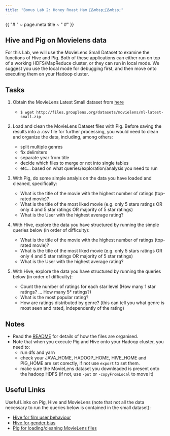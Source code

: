 ```yaml
---
title: "Bonus Lab 2: Honey Roast Ham 󰾡&nbsp;󱀆&nbsp;"
---
```


{{ "# " ~ page.meta.title ~ " #" }}

## Hive and Pig on Movielens data ##

For this Lab, we will use the MovieLens Small Dataset to examine the functions of Hive and Pig.
Both of these applications can either run on top of a working HDFS/MapReduce cluster, or they can
run in local mode. We suggest you use the local mode for debugging first, and then move onto
executing them on your Hadoop cluster.

## Tasks ##

1. Obtain the MovieLens Latest Small dataset from [here](http://grouplens.org/datasets/movielens/)
   * `$ wget http://files.grouplens.org/datasets/movielens/ml-latest-small.zip`

2. Load and clean the MovieLens Dataset files with Pig. Before saving the results into a .csv file
for further processing, you would need to clean and organize the data, including, among others:

    - split multiple genres
    - fix delimiters
    - separate year from title
    - decide which files to merge or not into single tables
    - etc... based on what queries/exploration/analysis you need to run

3. With Pig, do some simple analyis on the data you have loaded and cleaned, specifically:
    - What is the title of the movie with the highest number of ratings (top-rated movie)?
    - What is the title of the most liked movie (e.g. only 5 stars ratings OR only 4 and 5 star
    ratings OR majority of 5 star ratings)
    - What is the User with the highest average rating?

4. With Hive, explore the data you have structured by running the simple queries below (in order
of difficulty):
    - What is the title of the movie with the highest number of ratings (top-rated movie)?
    - What is the title of the most liked movie (e.g. only 5 stars ratings OR only 4 and 5 star
    ratings OR majority of 5 star ratings)
    - What is the User with the highest average rating?

5. With Hive, explore the data you have structured by running the queries below (in order of
difficulty):
    - Count the number of ratings for each star level (How many 1 star ratings? ... How many 5*
    ratings?)
    - What is the most popular rating?
    - How are ratings distributed by genre? (this can tell you what genre is most seen and rated,
    independently of the rating)

## Notes ##

- Read the [README](http://files.grouplens.org/datasets/movielens/ml-latest-small-README.html) for
details of how the files are organised.
- Note that when you execute Pig and Hive onto your Hadoop cluster, you need to:
  - run dfs and yarn
  - check your JAVA_HOME, HADOOP_HOME, HIVE_HOME and PIG_HOME are set corectly, if not use `export`
  to set them.
  - make sure the MovieLens dataset you downleaded is present onto the hadoop HDFS (if not, use
  `-put` or `-copyFromLocal` to move it)

## Useful Links ##
Useful Links on Pig, Hive and MovieLens (note that not all the data necessary to run the queries
below is contained in the small dataset):

- [Hive for film user behaviour](https://liamgavinmurray.com/2014/04/13/evaluating-film-user-behaviour-with-hive/)
- [Hive for gender bias](https://ragrawal.wordpress.com/2013/09/14/detecting-gender-bias-per-movie-genre-using-hive/)
- [Pig for loading/cleaning MovieLens files](https://ashokharnal.wordpress.com/2014/03/25/analysing-movielens-movie-data-using-pig-a-step-by-step-tutorial/)
